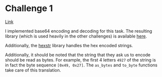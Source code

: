 # Challenge 1

[Link](http://cryptopals.com/sets/1/challenges/1)

I implemented base64 encoding and decoding for this task. The resulting library
(which is used heavily in the other challenges) is available
[here](https://github.com/Munksgaard/base64).

Additionally, the [hexstr](https://github.com/Munksgaard/hexstr) library handles
the hex encoded strings.

Additionally, it should be noted that the string that they ask us to encode
should be read as bytes. For example, the first 4 letters `4927` of the string
is in fact the byte sequence `[0x49, 0x27]`. The `as_bytes` and `to_byte`
functions take care of this translation.
